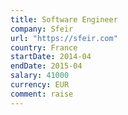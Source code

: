```yaml
---
title: Software Engineer
company: Sfeir
url: "https://sfeir.com"
country: France
startDate: 2014-04
endDate: 2015-04
salary: 41000
currency: EUR
comment: raise
---
```

